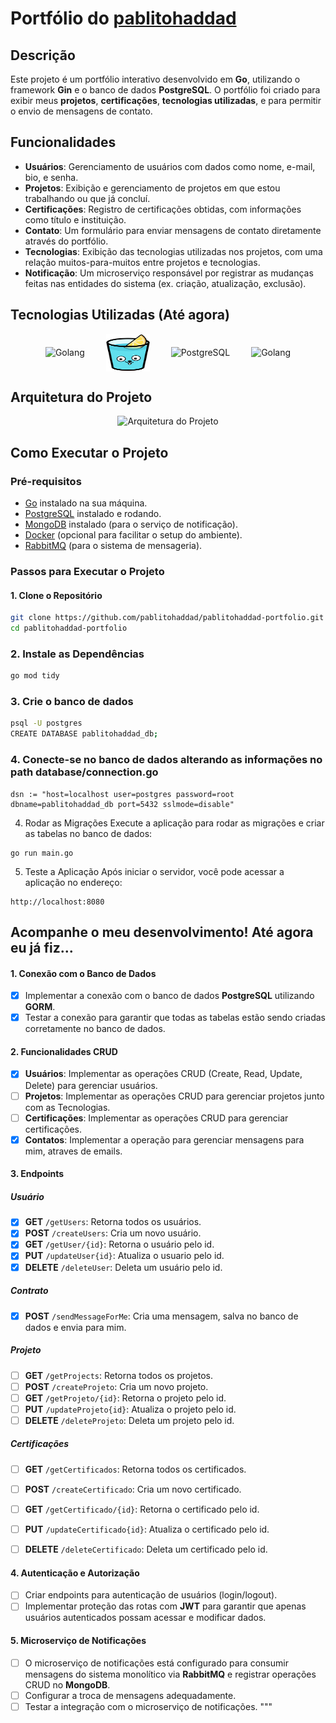 # Portfólio do [pablitohaddad](https://www.linkedin.com/in/pablohaddad/)

## Descrição
Este projeto é um portfólio interativo desenvolvido em **Go**, utilizando o framework **Gin** e o banco de dados **PostgreSQL**. O portfólio foi criado para exibir meus **projetos**, **certificações**, **tecnologias utilizadas**, e para permitir o envio de mensagens de contato.

## Funcionalidades
- **Usuários**: Gerenciamento de usuários com dados como nome, e-mail, bio, e senha.
- **Projetos**: Exibição e gerenciamento de projetos em que estou trabalhando ou que já concluí.
- **Certificações**: Registro de certificações obtidas, com informações como título e instituição.
- **Contato**: Um formulário para enviar mensagens de contato diretamente através do portfólio.
- **Tecnologias**: Exibição das tecnologias utilizadas nos projetos, com uma relação muitos-para-muitos entre projetos e tecnologias.
- **Notificação**: Um microserviço responsável por registrar as mudanças feitas nas entidades do sistema (ex. criação, atualização, exclusão).

## Tecnologias Utilizadas (Até agora)
<p align="center">
  <img align="center" alt="Golang" height="60" width="90" src="https://cdn.jsdelivr.net/gh/devicons/devicon@latest/icons/go/go-original.svg" style="margin: 0 15px;">
  <img align="center" src="https://raw.githubusercontent.com/gin-gonic/logo/master/color.png" alt="Gin" width="70" height="60" style="margin: 0 15px;">
  <img align="center" src="https://upload.wikimedia.org/wikipedia/commons/2/29/Postgresql_elephant.svg" alt="PostgreSQL" width="90" height="75" style="margin: 0 15px;">
  <img align="center" alt="Golang" height="60" width="90" src="https://cdn.jsdelivr.net/gh/devicons/devicon@latest/icons/postman/postman-original.svg" style="margin: 0 15px;">
</p>

## Arquitetura do Projeto

<p align="center">
  <img src="https://github.com/user-attachments/assets/777aaef6-08b3-4a22-91b2-a6d317bc349c" alt="Arquitetura do Projeto" width="500">
</p>

## Como Executar o Projeto

### Pré-requisitos
- [Go](https://golang.org/doc/install) instalado na sua máquina.
- [PostgreSQL](https://www.postgresql.org/download/) instalado e rodando.
- [MongoDB](https://www.mongodb.com/try/download/community) instalado (para o serviço de notificação).
- [Docker](https://docs.docker.com/get-docker/) (opcional para facilitar o setup do ambiente).
- [RabbitMQ](https://www.rabbitmq.com/download.html) (para o sistema de mensageria).

### Passos para Executar o Projeto

#### 1. Clone o Repositório
```bash
git clone https://github.com/pablitohaddad/pablitohaddad-portfolio.git
cd pablitohaddad-portfolio
```
### 2. Instale as Dependências
```bash
go mod tidy
```
### 3. Crie o banco de dados

```bash
psql -U postgres
CREATE DATABASE pablitohaddad_db;
```
### 4. Conecte-se no banco de dados alterando as informações no path database/connection.go
```
dsn := "host=localhost user=postgres password=root dbname=pablitohaddad_db port=5432 sslmode=disable"
```
4. Rodar as Migrações
Execute a aplicação para rodar as migrações e criar as tabelas no banco de dados:
```
go run main.go
```
5. Teste a Aplicação
Após iniciar o servidor, você pode acessar a aplicação no endereço:
```
http://localhost:8080
```

## Acompanhe o meu desenvolvimento! Até agora eu já fiz...

#### 1. **Conexão com o Banco de Dados**
   - [X] Implementar a conexão com o banco de dados **PostgreSQL** utilizando **GORM**.
   - [X] Testar a conexão para garantir que todas as tabelas estão sendo criadas corretamente no banco de dados.

#### 2. **Funcionalidades CRUD**
   - [X] **Usuários**: Implementar as operações CRUD (Create, Read, Update, Delete) para gerenciar usuários.
   - [ ] **Projetos**: Implementar as operações CRUD para gerenciar projetos junto com as Tecnologias.
   - [ ] **Certificações**: Implementar as operações CRUD para gerenciar certificações.
   - [X] **Contatos**: Implementar a operação para gerenciar mensagens para mim, atraves de emails.

#### 3. **Endpoints**
##### *Usuário*
  - [X] **GET** `/getUsers`: Retorna todos os usuários.
  - [X] **POST** `/createUsers`: Cria um novo usuário.
  - [X] **GET** `/getUser/{id}`: Retorna o usuário pelo id.
  - [X] **PUT** `/updateUser{id}`: Atualiza o usuario pelo id.
  - [X] **DELETE** `/deleteUser`: Deleta um usuário pelo id.
##### *Contrato*
  - [X] **POST** `/sendMessageForMe`: Cria uma mensagem, salva no banco de dados e envia para mim.
##### *Projeto*
  - [ ] **GET** `/getProjects`: Retorna todos os projetos.
  - [ ] **POST** `/createProjeto`: Cria um novo projeto.
  - [ ] **GET** `/getProjeto/{id}`: Retorna o projeto pelo id.
  - [ ] **PUT** `/updateProjeto{id}`: Atualiza o projeto pelo id.
  - [ ] **DELETE** `/deleteProjeto`: Deleta um projeto pelo id.
##### *Certificações*
  - [ ] **GET** `/getCertificados`: Retorna todos os certificados.
  - [ ] **POST** `/createCertificado`: Cria um novo certificado.
  - [ ] **GET** `/getCertificado/{id}`: Retorna o certificado pelo id.
  - [ ] **PUT** `/updateCertificado{id}`: Atualiza o certificado pelo id.
  - [ ] **DELETE** `/deleteCertificado`: Deleta um certificado pelo id.
  
   
#### 4. **Autenticação e Autorização**
   - [ ] Criar endpoints para autenticação de usuários (login/logout).
   - [ ] Implementar proteção das rotas com **JWT** para garantir que apenas usuários autenticados possam acessar e modificar dados.

#### 5. **Microserviço de Notificações**
   - [ ] O microserviço de notificações está configurado para consumir mensagens do sistema monolítico via **RabbitMQ** e registrar operações CRUD no **MongoDB**.
   - [ ] Configurar a troca de mensagens adequadamente.
   - [ ] Testar a integração com o microserviço de notificações.
"""
